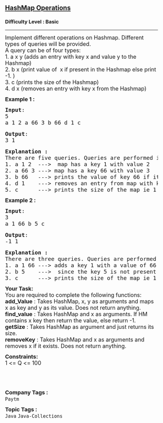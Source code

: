 <h2><a href="https://www.geeksforgeeks.org/problems/java-collection-set-3-hashmap/1?page=2&status=solved&sortBy=submissions">HashMap Operations</a></h2><h3>Difficulty Level : Basic</h3><hr><div class="problems_problem_content__Xm_eO"><p><span style="font-size:18px">Implement different operations on Hashmap. Different types of queries will be provided.<br>
A query can be of four&nbsp;types:<br>
1. a x y&nbsp;(adds an entry&nbsp;with key x and value&nbsp;y to the Hashmap)<br>
2. b x (print value of &nbsp;x if&nbsp;present in the Hashmap else print -1.&nbsp;)<br>
3. c (prints the size of the Hashmap)<br>
4. d x (removes an entry&nbsp;with key x from the Hashmap)</span></p>

<p><strong><span style="font-size:18px">Example 1 :</span><span style="font-size:18px"> </span></strong></p>

<pre><span style="font-size:18px"><strong>Input</strong>:</span>
<span style="font-size:18px">5 </span>
<span style="font-size:18px">a 1 2 a 66 3 b 66 d 1 c </span>

<span style="font-size:18px"><strong>Output</strong>:
</span><span style="font-size:18px">3 1 </span>

<span style="font-size:18px"><strong>Explanation :</strong>
There are five queries. Queries are performed in this order
1. a 1 2  ---&gt;  map has a key 1 with value 2
2. a 66 3 ---&gt; map has a key 66 with value 3
3. b 66   ---&gt; prints the value of key 66 if its present in the map ie 3.
4. d 1    ---&gt; removes an entry from map with key 1
5. c      ---&gt; prints the size of the map ie 1</span></pre>

<p><strong><span style="font-size:18px">Example 2 :</span></strong></p>

<pre><span style="font-size:18px"><strong>Input</strong>: </span>
<span style="font-size:18px">3 </span>
<span style="font-size:18px">a 1 66 b 5 c</span>

<span style="font-size:18px"><strong>Output</strong>: </span>
<span style="font-size:18px">-1 1</span>

<span style="font-size:18px"><strong>Explanation :</strong>
There are three queries. Queries are performed in this order
1. a 1 66 ---&gt; adds a key 1 with a value of 66 in the map
2. b 5    ---&gt;  since the key 5 is not present in the map hence -1 is printed.
3. c      ---&gt; prints the size of the map ie 1</span></pre>

<p><span style="font-size:18px"><strong>Your Task:</strong><br>
You are required to complete the following functions:<br>
<strong>add_Value</strong> : Takes HashMap, x, y as arguments and maps x as key and y as its value. Does not return anything.<br>
<strong>find_value</strong> : Takes HashMap and x as arguments. If HM contains x key then return the value, else return -1.<br>
<strong>getSize</strong> : Takes HashMap as argument and just returns its size.<br>
<strong>removeKey</strong> : Takes HashMap and x as arguments and removes x if it exists. Does not return anything.</span></p>

<p><span style="font-size:18px"><strong>Constraints:</strong><br>
1 &lt;= Q &lt;= 100</span></p>

<p>&nbsp;</p>

<p>&nbsp;</p>
</div><p><span style=font-size:18px><strong>Company Tags : </strong><br><code>Paytm</code>&nbsp;<br><p><span style=font-size:18px><strong>Topic Tags : </strong><br><code>Java</code>&nbsp;<code>Java-Collections</code>&nbsp;
